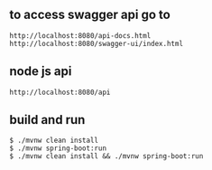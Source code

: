 ## to access swagger api go to 

    http://localhost:8080/api-docs.html
    http://localhost:8080/swagger-ui/index.html

## node js api

    http://localhost:8080/api

## build and run

    $ ./mvnw clean install
    $ ./mvnw spring-boot:run
    $ ./mvnw clean install && ./mvnw spring-boot:run